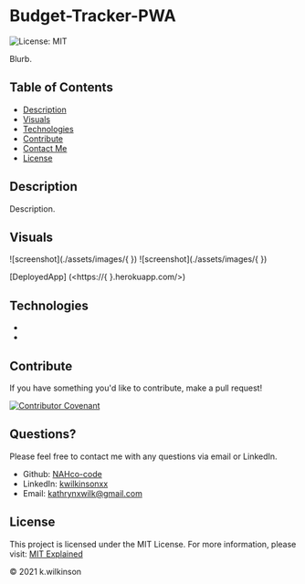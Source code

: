 <!-- app working currently
        tracks offline changes
        *link indexed db to index.html before index.js
        (as index.js needs indexed db content to function properly)
        *refactor service worker with more clear and concise code from another activity
        *incorporate compression -->

# Budget-Tracker-PWA

![License: MIT](https://img.shields.io/badge/License-MIT-success.svg)

Blurb.

## Table of Contents

- [Description](#description)
- [Visuals](#visuals)
- [Technologies](#technologies)
- [Contribute](#contribute)
- [Contact Me](#questions)
- [License](#license)

## Description

Description.

## Visuals

![screenshot](./assets/images/{ }) ![screenshot](./assets/images/{ })

[DeployedApp] (<https://{ }.herokuapp.com/>)

## Technologies

-
-

## Contribute

If you have something you'd like to contribute, make a pull request!

[![Contributor Covenant](https://img.shields.io/badge/Contributor%20Covenant-2.0-4baaaa.svg)](code_of_conduct.md)

## Questions?

Please feel free to contact me with any questions via email or LinkedIn.

- Github: [NAHco-code](https://github.com/NAHco-code)
- LinkedIn: [kwilkinsonxx](https://www.linkedin.com/in/kwilkinsonxx/)
- Email: [kathrynxwilk@gmail.com](kathrynxwilk@gmail.com)

## License

This project is licensed under the MIT License.
For more information, please visit: [MIT Explained](https://choosealicense.com/licenses/mit/)

&copy; 2021 k.wilkinson
